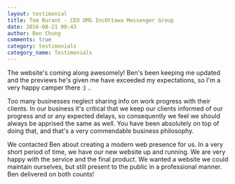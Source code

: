 ```yaml
---
layout: testimonial
title: Tom Burant - CEO OMG IncOttawa Messenger Group
date: 2016-08-21 00:43
author: Ben Chung
comments: true
category: testimonials
category_name: Testimonials
---
```

The website's coming along awesomely! Ben's been keeping me updated and the previews he's given me have exceeded my expectations, so I'm a very happy camper there :) ..

Too many businesses neglect sharing info on work progress with their clients. In our business it's critical that we keep our clients informed of our progress and or any expected delays, so consequently we feel we should always be apprised the same as well. You have been absolutely on top of doing that, and that's a very commendable business philosophy.

We contacted Ben about creating a modern web presence for us. In a very short period of time, we have our new website up and running. We are very happy with the service and the final product. We wanted a website we could maintain ourselves, but still present to the public in a professional manner. Ben delivered on both counts!
